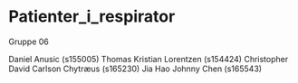# Patienter_i_respirator

Gruppe 06

Daniel Anusic (s155005)
Thomas Kristian Lorentzen (s154424)
Christopher David Carlson Chytræus (s165230)
Jia Hao Johnny Chen (s165543)
